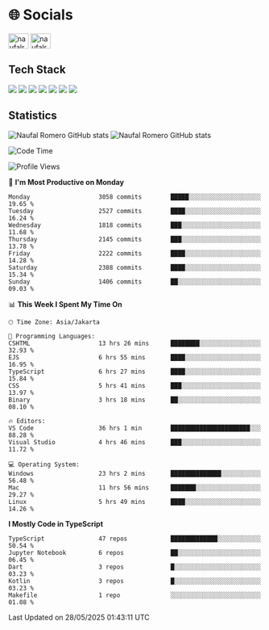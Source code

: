 <h1 align="">🌐 Socials</h1>
<p align="left">
<a href="https://linkedin.com/in/naufal-romero-putra-pratama-9ab816177/" target="blank"><img align="center" src="https://raw.githubusercontent.com/rahuldkjain/github-profile-readme-generator/master/src/images/icons/Social/linked-in-alt.svg" alt="naufalromero" height="30" width="40" /></a>
<a href="https://instagram.com/naufalromero" target="blank"><img align="center" src="https://raw.githubusercontent.com/rahuldkjain/github-profile-readme-generator/master/src/images/icons/Social/instagram.svg" alt="naufalromero" height="30" width="40" /></a>
</p>


<h2 align="">Tech Stack</h2>
<div align="">
  <img src="https://img.shields.io/badge/next.js-000000?style=for-the-badge&logo=nextdotjs&logoColor=white"/>
 <img src="https://img.shields.io/badge/typescript-%23007ACC.svg?style=for-the-badge&logo=typescript&logoColor=white"/>
 <img src="https://img.shields.io/badge/react-%2320232a.svg?style=for-the-badge&logo=react&logoColor=%2361DAFB"/>
 <img src="https://img.shields.io/badge/tailwindcss-%2338B2AC.svg?style=for-the-badge&logo=tailwind-css&logoColor=white"/>
 <img src="https://img.shields.io/badge/Prisma-3982CE?style=for-the-badge&logo=Prisma&logoColor=white"/>
 <img src="https://img.shields.io/badge/javascript-%23323330.svg?style=for-the-badge&logo=javascript&logoColor=%23F7DF1E"/>
 <img src="https://img.shields.io/badge/java-%23ED8B00.svg?style=for-the-badge&logo=openjdk&logoColor=white"/>
</div>


<h2 align="">Statistics</h2>
<div align="">
<img src="https://github-readme-stats-xi-nine-74.vercel.app/api?username=romves&show_icons=true&theme=tokyonight&include_all_commits=true&count_private=true" alt="Naufal Romero GitHub stats"/>
<img src="https://github-readme-stats-xi-nine-74.vercel.app/api/top-langs/?username=romves&theme=tokyonight&hide_border=false&include_all_commits=true&count_private=true&layout=compact" alt="Naufal Romero GitHub stats"/>
</div>

<!--START_SECTION:waka-->
![Code Time](http://img.shields.io/badge/Code%20Time-2%2C477%20hrs%2054%20mins-blue)

![Profile Views](http://img.shields.io/badge/Profile%20Views-0-blue)

📅 **I'm Most Productive on Monday** 

```text
Monday                   3058 commits        █████░░░░░░░░░░░░░░░░░░░░   19.65 % 
Tuesday                  2527 commits        ████░░░░░░░░░░░░░░░░░░░░░   16.24 % 
Wednesday                1818 commits        ███░░░░░░░░░░░░░░░░░░░░░░   11.68 % 
Thursday                 2145 commits        ███░░░░░░░░░░░░░░░░░░░░░░   13.78 % 
Friday                   2222 commits        ████░░░░░░░░░░░░░░░░░░░░░   14.28 % 
Saturday                 2388 commits        ████░░░░░░░░░░░░░░░░░░░░░   15.34 % 
Sunday                   1406 commits        ██░░░░░░░░░░░░░░░░░░░░░░░   09.03 % 
```


📊 **This Week I Spent My Time On** 

```text
🕑︎ Time Zone: Asia/Jakarta

💬 Programming Languages: 
CSHTML                   13 hrs 26 mins      ████████░░░░░░░░░░░░░░░░░   32.93 % 
EJS                      6 hrs 55 mins       ████░░░░░░░░░░░░░░░░░░░░░   16.95 % 
TypeScript               6 hrs 27 mins       ████░░░░░░░░░░░░░░░░░░░░░   15.84 % 
CSS                      5 hrs 41 mins       ███░░░░░░░░░░░░░░░░░░░░░░   13.97 % 
Binary                   3 hrs 18 mins       ██░░░░░░░░░░░░░░░░░░░░░░░   08.10 % 

🔥 Editors: 
VS Code                  36 hrs 1 min        ██████████████████████░░░   88.28 % 
Visual Studio            4 hrs 46 mins       ███░░░░░░░░░░░░░░░░░░░░░░   11.72 % 

💻 Operating System: 
Windows                  23 hrs 2 mins       ██████████████░░░░░░░░░░░   56.48 % 
Mac                      11 hrs 56 mins      ███████░░░░░░░░░░░░░░░░░░   29.27 % 
Linux                    5 hrs 49 mins       ████░░░░░░░░░░░░░░░░░░░░░   14.26 % 
```

**I Mostly Code in TypeScript** 

```text
TypeScript               47 repos            █████████████░░░░░░░░░░░░   50.54 % 
Jupyter Notebook         6 repos             ██░░░░░░░░░░░░░░░░░░░░░░░   06.45 % 
Dart                     3 repos             █░░░░░░░░░░░░░░░░░░░░░░░░   03.23 % 
Kotlin                   3 repos             █░░░░░░░░░░░░░░░░░░░░░░░░   03.23 % 
Makefile                 1 repo              ░░░░░░░░░░░░░░░░░░░░░░░░░   01.08 % 
```




 Last Updated on 28/05/2025 01:43:11 UTC
<!--END_SECTION:waka-->
